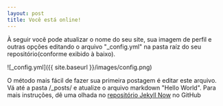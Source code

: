 ```yaml
---
layout: post
title: Você está online!
---
```


À seguir você pode atualizar o nome do seu site, sua imagem de perfil e outras opções editando o arquivo "_config.yml" na pasta raíz do seu repositório(conforme exibido à baixo).

![_config.yml]({{ site.baseurl }}/images/config.png)

O método mais fácil de fazer sua primeira postagem é editar este arquivo. Vá até a pasta /_posts/ e atualize o arquivo markdown "Hello World". Para mais instruções, dê uma olhada no [repositório Jekyll Now](https://github.com/barryclark/jekyll-now) no GitHub
